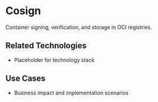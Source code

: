 # Cosign

Container signing, verification, and storage in OCI registries.

## Related Technologies
- Placeholder for technology stack

## Use Cases
- Business impact and implementation scenarios
